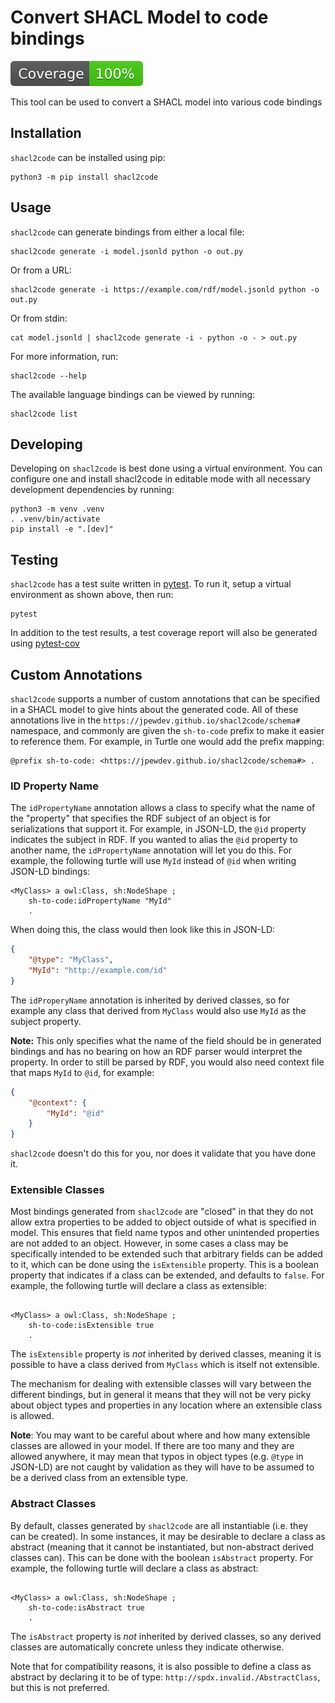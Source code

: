 # Convert SHACL Model to code bindings
[![Coverage Report](https://raw.githubusercontent.com/JPEWdev/shacl2code/python-coverage-comment-action-data/badge.svg)](https://htmlpreview.github.io/?https://github.com/JPEWdev/shacl2code/blob/python-coverage-comment-action-data/htmlcov/index.html)

This tool can be used to convert a SHACL model into various code bindings

## Installation

`shacl2code` can be installed using pip:

```shell
python3 -m pip install shacl2code
```

## Usage

`shacl2code` can generate bindings from either a local file:
```shell
shacl2code generate -i model.jsonld python -o out.py
```
Or from a URL:
```shell
shacl2code generate -i https://example.com/rdf/model.jsonld python -o out.py
```
Or from stdin:
```shell
cat model.jsonld | shacl2code generate -i - python -o - > out.py
```

For more information, run:
```shell
shacl2code --help
```

The available language bindings can be viewed by running:
```shell
shacl2code list
```

## Developing

Developing on `shacl2code` is best done using a virtual environment. You can
configure one and install shacl2code in editable mode with all necessary
development dependencies by running:

```shell
python3 -m venv .venv
. .venv/bin/activate
pip install -e ".[dev]"
```

## Testing

`shacl2code` has a test suite written in [pytest][pytest]. To run it, setup a
virtual environment as shown above, then run:
```shell
pytest
```

In addition to the test results, a test coverage report will also be generated
using [pytest-cov][pytest-cov]


## Custom Annotations

`shacl2code` supports a number of custom annotations that can be specified in a
SHACL model to give hints about the generated code. All of these annotations
live in the `https://jpewdev.github.io/shacl2code/schema#` namespace, and
commonly are given the `sh-to-code` prefix to make it easier to reference them.
For example, in Turtle one would add the prefix mapping:

```ttl
@prefix sh-to-code: <https://jpewdev.github.io/shacl2code/schema#> .
```

### ID Property Name

The `idPropertyName` annotation allows a class to specify what the name of the
"property" that specifies the RDF subject of an object is for serializations
that support it. For example, in JSON-LD, the `@id` property indicates the
subject in RDF. If you wanted to alias the `@id` property to another name, the
`idPropertyName` annotation will let you do this. For example, the following
turtle will use `MyId` instead of `@id` when writing JSON-LD bindings:

```ttl
<MyClass> a owl:Class, sh:NodeShape ;
    sh-to-code:idPropertyName "MyId"
    .
```

When doing this, the class would then look like this in JSON-LD:
```json
{
    "@type": "MyClass",
    "MyId": "http://example.com/id"
}
```

The `idProperyName` annotation is inherited by derived classes, so for example
any class that derived from `MyClass` would also use `MyId` as the subject
property.

**Note:** This only specifies what the name of the field should be in generated
bindings and has no bearing on how an RDF parser would interpret the property.
In order to still be parsed by RDF, you would also need context file that maps
`MyId` to `@id`, for example:

```json
{
    "@context": {
        "MyId": "@id"
    }
}
```

`shacl2code` doesn't do this for you, nor does it validate that you have done
it.

### Extensible Classes

Most bindings generated from `shacl2code` are "closed" in that they do not
allow extra properties to be added to object outside of what is specified in
model. This ensures that field name typos and other unintended properties are
not added to an object. However, in some cases a class may be specifically
intended to be extended such that arbitrary fields can be added to it, which
can be done using the `isExtensible` property. This is a boolean property that
indicates if a class can be extended, and defaults to `false`. For example, the
following turtle will declare a class as extensible:

```ttl

<MyClass> a owl:Class, sh:NodeShape ;
    sh-to-code:isExtensible true
    .
```

The `isExtensible` property is _not_ inherited by derived classes, meaning it
is possible to have a class derived from `MyClass` which is itself not
extensible.

The mechanism for dealing with extensible classes will vary between the
different bindings, but in general it means that they will not be very picky
about object types and properties in any location where an extensible class is
allowed.

**Note**: You may want to be careful about where and how many extensible
classes are allowed in your model. If there are too many and they are allowed
anywhere, it may mean that typos in object types (e.g. `@type` in JSON-LD) are
not caught by validation as they will have to be assumed to be a derived class
from an extensible type.

### Abstract Classes

By default, classes generated by `shacl2code` are all instantiable (i.e. they
can be created). In some instances, it may be desirable to declare a class as
abstract (meaning that it cannot be instantiated, but non-abstract derived
classes can). This can be done with the boolean `isAbstract` property. For
example, the following turtle will declare a class as abstract:

```ttl

<MyClass> a owl:Class, sh:NodeShape ;
    sh-to-code:isAbstract true
    .
```

The `isAbstract` property is _not_ inherited by derived classes, so any derived
classes are automatically concrete unless they indicate otherwise.

Note that for compatibility reasons, it is also possible to define a class as
abstract by declaring it to be of type: `http://spdx.invalid./AbstractClass`,
but this is not preferred.

[pytest]: https://www.pytest.org
[pytest-cov]: https://pytest-cov.readthedocs.io/en/latest/
